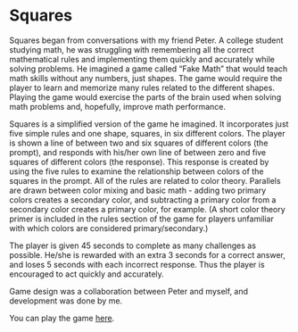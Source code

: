 # Squares
Squares began from conversations with my friend Peter. A college student studying math, he was struggling with remembering all the correct mathematical rules and implementing them quickly and accurately while solving problems. He imagined a game called “Fake Math” that would teach math skills without any numbers, just shapes. The game would require the player to learn and memorize many rules related to the different shapes. Playing the game would exercise the parts of the brain used when solving math problems and, hopefully, improve math performance.

Squares is a simplified version of the game he imagined. It incorporates just five simple rules and one shape, squares, in six different colors. The player is shown a line of between two and six squares of different colors (the prompt), and responds with his/her own line of between zero and five squares of different colors (the response). This response is created by using the five rules to examine the relationship between colors of the squares in the prompt. All of the rules are related to color theory. Parallels are drawn between color mixing and basic math - adding two primary colors creates a secondary color, and subtracting a primary color from a secondary color creates a primary color, for example. (A short color theory primer is included in the rules section of the game for players unfamiliar with which colors are considered primary/secondary.)

The player is given 45 seconds to complete as many challenges as possible. He/she is rewarded with an extra 3 seconds for a correct answer, and loses 5 seconds with each incorrect response. Thus the player is encouraged to act quickly and accurately.

Game design was a collaboration between Peter and myself, and development was done by me.

You can play the game <a href="http://alypilkons.com/Squares">here</a>.
